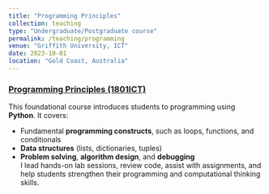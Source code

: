 ```yaml
---
title: "Programming Principles"
collection: teaching
type: "Undergraduate/Postgraduate course"
permalink: /teaching/programming
venue: "Griffith University, ICT"
date: 2023-10-01
location: "Gold Coast, Australia"
---
```


### [Programming Principles (1801ICT)](https://www.griffith.edu.au/study/courses/programming-principles-1801ICT)
This foundational course introduces students to programming using **Python**. It covers:
- Fundamental **programming constructs**, such as loops, functions, and conditionals  
- **Data structures** (lists, dictionaries, tuples)  
- **Problem solving**, **algorithm design**, and **debugging**  
I lead hands-on lab sessions, review code, assist with assignments, and help students strengthen their programming and computational thinking skills.

